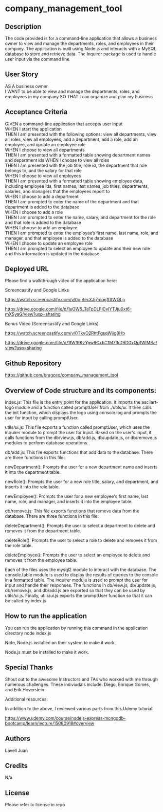 # company_management_tool

## Description 

The code provided is for a command-line application that allows a business owner to view and manage the departments, roles, and employees in their company. The application is built using Node.js and interacts with a MySQL database to store and retrieve data. The Inquirer package is used to handle user input via the command line.

## User Story

AS A business owner <br>
I WANT to be able to view and manage the departments, roles, and employees in my company
SO THAT I can organize and plan my business <br>

## Acceptance Criteria

GIVEN a command-line application that accepts user input <br>
WHEN I start the application <br>
THEN I am presented with the following options: view all departments, view all roles, view all employees, add a department, add a role, add an employee, and update an employee role <br>
WHEN I choose to view all departments <br>
THEN I am presented with a formatted table showing department names and department ids
WHEN I choose to view all roles <br>
THEN I am presented with the job title, role id, the department that role belongs to, and the salary for that role <br>
WHEN I choose to view all employees <br>
THEN I am presented with a formatted table showing employee data, including employee ids, first names, last names, job titles, departments, salaries, and managers that the employees report to <br>
WHEN I choose to add a department <br>
THEN I am prompted to enter the name of the department and that department is added to the database <br>
WHEN I choose to add a role <br>
THEN I am prompted to enter the name, salary, and department for the role and that role is added to the database <br>
WHEN I choose to add an employee <br>
THEN I am prompted to enter the employee’s first name, last name, role, and manager, and that employee is added to the database <br>
WHEN I choose to update an employee role <br>
THEN I am prompted to select an employee to update and their new role and this information is updated in the database <br>


## Deployed URL


Please find a walkthrough video of the application here:

Screencastify and Google Links

https://watch.screencastify.com/v/0gjBecXJj7mogfDtWQLp

https://drive.google.com/file/d/1uOW5_TeTpDLFlCvIYTJju0xt6-mXSyaG/view?usp=sharing



Bonus Video (Screencastify and Google Links)

https://watch.screencastify.com/v/0TkvO2RhtFgsqWjig8Hb

https://drive.google.com/file/d/1fWfRKzYgw6CxbC1M7fkD9GGxQp1WIMBa/view?usp=sharing


## Github Repository

https://github.com/bragceo/company_management_tool


## Overview of Code structure and its components:

index.js: This file is the entry point for the application. It imports the asciiart-logo module and a function called promptUser from ./utils/ui. It then calls the init function, which displays the logo using console.log and prompts the user for input by calling promptUser.

utils/ui.js: This file exports a function called promptUser, which uses the inquirer module to prompt the user for input. Based on the user's input, it calls functions from the db/view.js, db/add.js, db/update.js, or db/remove.js modules to perform database operations.

db/add.js: This file exports functions that add data to the database. There are three functions in this file:

newDepartment(): Prompts the user for a new department name and inserts it into the department table.

newRole(): Prompts the user for a new role title, salary, and department, and inserts it into the role table.

newEmployee(): Prompts the user for a new employee's first name, last name, role, and manager, and inserts it into the employee table.

db/remove.js: This file exports functions that remove data from the database. There are three functions in this file:

deleteDepartment(): Prompts the user to select a department to delete and removes it from the department table.

deleteRole(): Prompts the user to select a role to delete and removes it from the role table.

deleteEmployee(): Prompts the user to select an employee to delete and removes it from the employee table.

Each of the files uses the mysql2 module to interact with the database. The console.table module is used to display the results of queries to the console in a formatted table. The inquirer module is used to prompt the user for input and handle their responses. The functions in db/view.js, db/update.js, db/remove.js, and db/add.js are exported so that they can be used by utils/ui.js. Finally, utils/ui.js exports the promptUser function so that it can be called by index.js
 

## How to run the application
 
You can run the application by running this command in the application directory
node index.js

Note, Node.js installed on their system to make it work,
 
Node.js must be installed to make it work.




## Special Thanks 

Shout out to the awesome Instructors and TAs who worked with me through numerous challenges. These indiviudals include: Diego, Enrique Gomes, and Erik Hoverstein. 

Additional resources:

In addition to the above, I reviewed various parts from this Udemy tutorial: 

https://www.udemy.com/course/nodejs-express-mongodb-bootcamp/learn/lecture/15080918#overview




## Authors 

Lavell Juan<br>


## Credits 

N/a

## License 

Please refer to license in repo 
